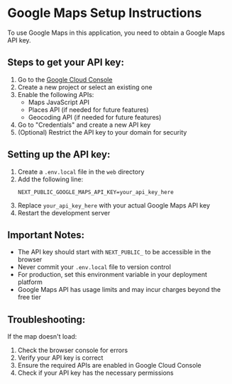 # Google Maps Setup Instructions

To use Google Maps in this application, you need to obtain a Google Maps API key.

## Steps to get your API key:

1. Go to the [Google Cloud Console](https://console.cloud.google.com/)
2. Create a new project or select an existing one
3. Enable the following APIs:
   - Maps JavaScript API
   - Places API (if needed for future features)
   - Geocoding API (if needed for future features)
4. Go to "Credentials" and create a new API key
5. (Optional) Restrict the API key to your domain for security

## Setting up the API key:

1. Create a `.env.local` file in the `web` directory
2. Add the following line:
   ```
   NEXT_PUBLIC_GOOGLE_MAPS_API_KEY=your_api_key_here
   ```
3. Replace `your_api_key_here` with your actual Google Maps API key
4. Restart the development server

## Important Notes:

- The API key should start with `NEXT_PUBLIC_` to be accessible in the browser
- Never commit your `.env.local` file to version control
- For production, set this environment variable in your deployment platform
- Google Maps API has usage limits and may incur charges beyond the free tier

## Troubleshooting:

If the map doesn't load:
1. Check the browser console for errors
2. Verify your API key is correct
3. Ensure the required APIs are enabled in Google Cloud Console
4. Check if your API key has the necessary permissions 